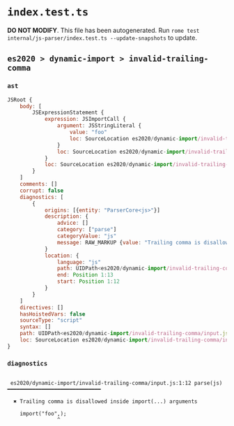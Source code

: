 # `index.test.ts`

**DO NOT MODIFY**. This file has been autogenerated. Run `rome test internal/js-parser/index.test.ts --update-snapshots` to update.

## `es2020 > dynamic-import > invalid-trailing-comma`

### `ast`

```javascript
JSRoot {
	body: [
		JSExpressionStatement {
			expression: JSImportCall {
				argument: JSStringLiteral {
					value: "foo"
					loc: SourceLocation es2020/dynamic-import/invalid-trailing-comma/input.js 1:7-1:12
				}
				loc: SourceLocation es2020/dynamic-import/invalid-trailing-comma/input.js 1:6-1:14
			}
			loc: SourceLocation es2020/dynamic-import/invalid-trailing-comma/input.js 1:0-1:15
		}
	]
	comments: []
	corrupt: false
	diagnostics: [
		{
			origins: [{entity: "ParserCore<js>"}]
			description: {
				advice: []
				category: ["parse"]
				categoryValue: "js"
				message: RAW_MARKUP {value: "Trailing comma is disallowed inside import(...) arguments"}
			}
			location: {
				language: "js"
				path: UIDPath<es2020/dynamic-import/invalid-trailing-comma/input.js>
				end: Position 1:13
				start: Position 1:12
			}
		}
	]
	directives: []
	hasHoistedVars: false
	sourceType: "script"
	syntax: []
	path: UIDPath<es2020/dynamic-import/invalid-trailing-comma/input.js>
	loc: SourceLocation es2020/dynamic-import/invalid-trailing-comma/input.js 1:0-1:15
}
```

### `diagnostics`

```

 es2020/dynamic-import/invalid-trailing-comma/input.js:1:12 parse(js) ━━━━━━━━━━━━━━━━━━━━━━━━━━━━━━

  ✖ Trailing comma is disallowed inside import(...) arguments

    import("foo",);
                ^


```
